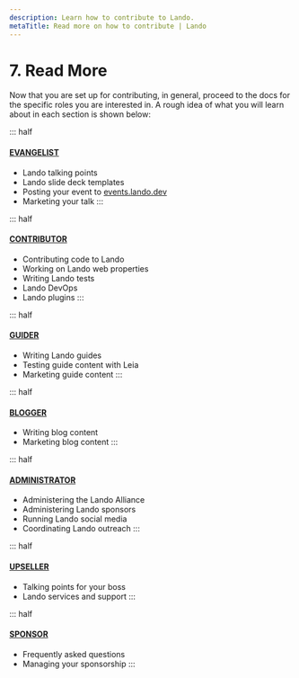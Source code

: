 ```yaml
---
description: Learn how to contribute to Lando.
metaTitle: Read more on how to contribute | Lando
---
```


# 7. Read More

Now that you are set up for contributing, in general, proceed to the docs for the specific roles you are interested in. A rough idea of what you will learn about in each section is shown below:

::: half
#### [EVANGELIST](evangelist-intro)
* Lando talking points
* Lando slide deck templates
* Posting your event to [events.lando.dev](https://events.lando.dev)
* Marketing your talk
:::

::: half
#### [CONTRIBUTOR](contrib-intro)
* Contributing code to Lando
* Working on Lando web properties
* Writing Lando tests
* Lando DevOps
* Lando plugins
:::

::: half
#### [GUIDER](guides-intro)
* Writing Lando guides
* Testing guide content with Leia
* Marketing guide content
:::

::: half
#### [BLOGGER](blogging-intro)
* Writing blog content
* Marketing blog content
:::

::: half
#### [ADMINISTRATOR](admin-intro)
* Administering the Lando Alliance
* Administering Lando sponsors
* Running Lando social media
* Coordinating Lando outreach
:::

::: half
#### [UPSELLER](upseller-intro)
* Talking points for your boss
* Lando services and support
:::

::: half
#### [SPONSOR](sponsor-intro)
* Frequently asked questions
* Managing your sponsorship
:::
